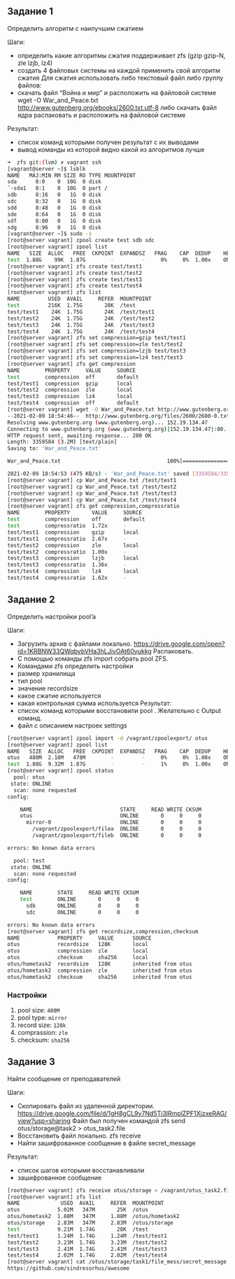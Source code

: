 ## Задание 1

Определить алгоритм с наилучшим сжатием

Шаги:
- определить какие алгоритмы сжатия поддерживает zfs (gzip gzip-N, zle lzjb, lz4)
- создать 4 файловых системы на каждой применить свой алгоритм сжатия
Для сжатия использовать либо текстовый файл либо группу файлов:
- скачать файл “Война и мир” и расположить на файловой системе
wget -O War_and_Peace.txt http://www.gutenberg.org/ebooks/2600.txt.utf-8
либо скачать файл ядра распаковать и расположить на файловой системе

Результат:
- список команд которыми получен результат с их выводами
- вывод команды из которой видно какой из алгоритмов лучше


```bash
➜  zfs git:(lvm) ✗ vagrant ssh
[vagrant@server ~]$ lsblk
NAME   MAJ:MIN RM SIZE RO TYPE MOUNTPOINT
sda      8:0    0  10G  0 disk
`-sda1   8:1    0  10G  0 part /
sdb      8:16   0   1G  0 disk
sdc      8:32   0   1G  0 disk
sdd      8:48   0   1G  0 disk
sde      8:64   0   1G  0 disk
sdf      8:80   0   1G  0 disk
sdg      8:96   0   1G  0 disk
[vagrant@server ~]$ sudo -s
[root@server vagrant] zpool create test sdb sdc
[root@server vagrant] zpool list
NAME   SIZE  ALLOC   FREE  CKPOINT  EXPANDSZ   FRAG    CAP  DEDUP    HEALTH  ALTROOT
test  1.88G    99K  1.87G        -         -     0%     0%  1.00x    ONLINE  -
[root@server vagrant] zfs create test/test1
[root@server vagrant] zfs create test/test2
[root@server vagrant] zfs create test/test3
[root@server vagrant] zfs create test/test4
[root@server vagrant] zfs list
NAME         USED  AVAIL     REFER  MOUNTPOINT
test         216K  1.75G       28K  /test
test/test1    24K  1.75G       24K  /test/test1
test/test2    24K  1.75G       24K  /test/test2
test/test3    24K  1.75G       24K  /test/test3
test/test4    24K  1.75G       24K  /test/test4
[root@server vagrant] zfs set compression=gzip test/test1
[root@server vagrant] zfs set compression=zle test/test2
[root@server vagrant] zfs set compression=lzjb test/test3
[root@server vagrant] zfs set compression=lz4 test/test3
[root@server vagrant] zfs get compression
NAME        PROPERTY     VALUE     SOURCE
test        compression  off       default
test/test1  compression  gzip      local
test/test2  compression  zle       local
test/test3  compression  lz4       local
test/test4  compression  off       default
[root@server vagrant] wget -O War_and_Peace.txt http://www.gutenberg.org/files/2600/2600-0.txt
--2021-02-09 18:54:46--  http://www.gutenberg.org/files/2600/2600-0.txt
Resolving www.gutenberg.org (www.gutenberg.org)... 152.19.134.47
Connecting to www.gutenberg.org (www.gutenberg.org)|152.19.134.47|:80... connected.
HTTP request sent, awaiting response... 200 OK
Length: 3359584 (3.2M) [text/plain]
Saving to: 'War_and_Peace.txt'

War_and_Peace.txt                                  100%[================================================================================================================>]   3.20M   512KB/s    in 6.9s

2021-02-09 18:54:53 (475 KB/s) - 'War_and_Peace.txt' saved [3359584/3359584]
[root@server vagrant] cp War_and_Peace.txt /test/test1
[root@server vagrant] cp War_and_Peace.txt /test/test2
[root@server vagrant] cp War_and_Peace.txt /test/test3
[root@server vagrant] cp War_and_Peace.txt /test/test4
[root@server vagrant] zfs get compression,compressratio
NAME        PROPERTY       VALUE     SOURCE
test        compression    off       default
test        compressratio  1.72x     -
test/test1  compression    gzip      local
test/test1  compressratio  2.67x     -
test/test2  compression    zle       local
test/test2  compressratio  1.00x     -
test/test3  compression    lzjb      local
test/test3  compressratio  1.36x     -
test/test4  compression    lz4       local
test/test4  compressratio  1.62x     -
```

## Задание 2

Определить настройки pool’a

Шаги:
- Загрузить архив с файлами локально.
https://drive.google.com/open?id=1KRBNW33QWqbvbVHa3hLJivOAt60yukkg
Распаковать.
- С помощью команды zfs import собрать pool ZFS.
- Командами zfs определить настройки
- размер хранилища
- тип pool
- значение recordsize
- какое сжатие используется
- какая контрольная сумма используется
Результат:
- список команд которыми восстановили pool . Желательно с Output команд.
- файл с описанием настроек settings

```bash
[root@server vagrant] zpool import -d /vagrant/zpoolexport/ otus
[root@server vagrant] zpool list
NAME   SIZE  ALLOC   FREE  CKPOINT  EXPANDSZ   FRAG    CAP  DEDUP    HEALTH  ALTROOT
otus   480M  2.18M   478M        -         -     0%     0%  1.00x    ONLINE  -
test  1.88G  9.32M  1.87G        -         -     1%     0%  1.00x    ONLINE  -
[root@server vagrant] zpool status
  pool: otus
 state: ONLINE
  scan: none requested
config:

	NAME                            STATE     READ WRITE CKSUM
	otus                            ONLINE       0     0     0
	  mirror-0                      ONLINE       0     0     0
	    /vagrant/zpoolexport/filea  ONLINE       0     0     0
	    /vagrant/zpoolexport/fileb  ONLINE       0     0     0

errors: No known data errors

  pool: test
 state: ONLINE
  scan: none requested
config:

	NAME        STATE     READ WRITE CKSUM
	test        ONLINE       0     0     0
	  sdb       ONLINE       0     0     0
	  sdc       ONLINE       0     0     0

errors: No known data errors
[root@server vagrant] zfs get recordsize,compression,checksum
NAME            PROPERTY     VALUE      SOURCE
otus            recordsize   128K       local
otus            compression  zle        local
otus            checksum     sha256     local
otus/hometask2  recordsize   128K       inherited from otus
otus/hometask2  compression  zle        inherited from otus
otus/hometask2  checksum     sha256     inherited from otus
```

### Настройки
1. pool size: `480M`
2. pool type: `mirror`
3. record size: `128k`
4. comprassion: `zle`
5. checksum: `sha256`

## Задание 3

Найти сообщение от преподавателей

Шаги:
- Скопировать файл из удаленной директории. https://drive.google.com/file/d/1gH8gCL9y7Nd5Ti3IRmplZPF1XjzxeRAG/view?usp=sharing
Файл был получен командой
zfs send otus/storage@task2 > otus_task2.file
- Восстановить файл локально. zfs receive
- Найти зашифрованное сообщение в файле secret_message

Результат:
- список шагов которыми восстанавливали
- зашифрованное сообщение

```bash
[root@server vagrant] zfs receive otus/storage < /vagrant/otus_task2.file
[root@server vagrant] zfs list
NAME             USED  AVAIL     REFER  MOUNTPOINT
otus            5.02M   347M       25K  /otus
otus/hometask2  1.88M   347M     1.88M  /otus/hometask2
otus/storage    2.83M   347M     2.83M  /otus/storage
test            9.21M  1.74G       28K  /test
test/test1      1.24M  1.74G     1.24M  /test/test1
test/test2      3.23M  1.74G     3.23M  /test/test2
test/test3      2.41M  1.74G     2.41M  /test/test3
test/test4      2.02M  1.74G     2.02M  /test/test4
[root@server vagrant] cat /otus/storage/task1/file_mess/secret_message
https://github.com/sindresorhus/awesome
```
